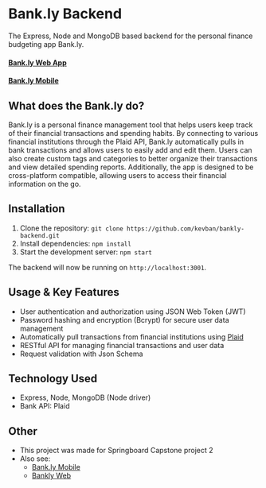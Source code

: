 # Bank.ly Backend
The Express, Node and MongoDB based backend for the personal finance budgeting app Bank.ly.  

#### [Bank.ly Web App](https://github.com/kevban/bankly-front)  
#### [Bank.ly Mobile](https://github.com/kevban/bankly-mobile)  

## What does the Bank.ly do?

Bank.ly is a personal finance management tool that helps users keep track of their financial transactions and spending habits. By connecting to various financial institutions through the Plaid API, Bank.ly automatically pulls in bank transactions and allows users to easily add and edit them. Users can also create custom tags and categories to better organize their transactions and view detailed spending reports. Additionally, the app is designed to be cross-platform compatible, allowing users to access their financial information on the go.

## Installation

1. Clone the repository: `git clone https://github.com/kevban/bankly-backend.git`
2. Install dependencies: `npm install`
3. Start the development server: `npm start`

The backend will now be running on `http://localhost:3001`.

## Usage & Key Features

- User authentication and authorization using JSON Web Token (JWT)
- Password hashing and encryption (Bcrypt) for secure user data management
- Automatically pull transactions from financial institutions using [Plaid](https://plaid.com/)
- RESTful API for managing financial transactions and user data
- Request validation with Json Schema

## Technology Used
- Express, Node, MongoDB (Node driver)
- Bank API: Plaid

## Other
- This project was made for Springboard Capstone project 2
- Also see: 
  - [Bank.ly Mobile](https://github.com/kevban/bankly-mobile)
  - [Bankly Web](https://github.com/kevban/bankly-front)